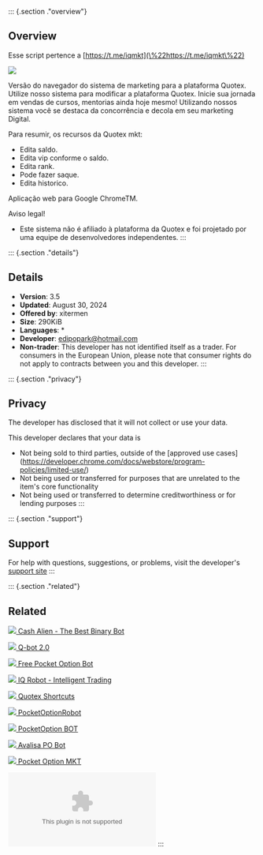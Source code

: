 ::: {.section ."overview"}
## Overview

Esse script pertence a [https://t.me/iqmkt](\%22https://t.me/iqmkt\%22)

[![](https://static.quotex.io/files/12_en/300_250.jpg)](https://traff.sbs/brokerqxlid)

Versão do navegador do sistema de marketing para a plataforma Quotex.
Utilize nosso sistema para modificar a plataforma Quotex. Inicie sua
jornada em vendas de cursos, mentorias ainda hoje mesmo! Utilizando
nossos sistema você se destaca da concorrência e decola em seu marketing
Digital.

Para resumir, os recursos da Quotex mkt:

-   Edita saldo.
-   Edita vip conforme o saldo.
-   Edita rank.
-   Pode fazer saque.
-   Edita historico.

Aplicação web para Google ChromeTM.

Aviso legal!

-   Este sistema não é afiliado à plataforma da Quotex e foi projetado
    por uma equipe de desenvolvedores independentes.
:::

::: {.section ."details"}
## Details

-   **Version**: 3.5
-   **Updated**: August 30, 2024
-   **Offered by**: xitermen
-   **Size**: 290KiB
-   **Languages**: \*
-   **Developer**:
    [edipopark@hotmail.com](\%22mailto:edipopark@hotmail.com\%22)
-   **Non-trader**: This developer has not identified itself as a
    trader. For consumers in the European Union, please note that
    consumer rights do not apply to contracts between you and this
    developer.
:::

::: {.section ."privacy"}
## Privacy

The developer has disclosed that it will not collect or use your data.

This developer declares that your data is

-   Not being sold to third parties, outside of the \[approved use
    cases\](https://developer.chrome.com/docs/webstore/program-policies/limited-use/)
-   Not being used or transferred for purposes that are unrelated to the
    item\'s core functionality
-   Not being used or transferred to determine creditworthiness or for
    lending purposes
:::

::: {.section ."support"}
## Support

For help with questions, suggestions, or problems, visit the
developer\'s [support site](\%22https://t.me/Silveiramkt\%22)
:::

::: {.section ."related"}
## Related

[![](\%22https://lh3.googleusercontent.com/fbezoy1TWVIJkbvRV3Ho0zKKa3G71VS4YiULVzMa3WJB3TQN37_yK1MG2rn9cpS6Q3NRH5YdjhemMSL5ebmclubS=s275-w275-h175\%22)
Cash Alien - The Best Binary Bot](\%22#\%22)

[![](\%22https://lh3.googleusercontent.com/dGGryvxTPgfhLEPw5QUZ52-F-lGoQzmk4sB5jB61-42s9TrBLQTN4ym8q4oOGBd6C1ECnp5XssbgYLFZpxlN37ozUA=s60\%22)
Q-bot 2.0](\%22#\%22)

[![](\%22https://lh3.googleusercontent.com/Otl7WXIxR0ThWCypo7e-JDDxKMlOxhkkn9Mq1z6P9VvvJSyCpw1S7UWV0y4q19eUWURHSHV65HB02djdsZ4kgHAjDA=s275-w275-h175\%22)
Free Pocket Option Bot](\%22#\%22)

[![](\%22https://lh3.googleusercontent.com/_08OTX2q_hsyl-iDYUXKwTf2f_mQsrY0R0Gk08hjcR6LslM4njJ1RyzApYi5DtVNV3mYXfs2Qj8daVyOfohVsKTj=s275-w275-h175\%22)
IQ Robot - Intelligent Trading](\%22#\%22)

[![](\%22https://lh3.googleusercontent.com/iVwM43joDb18dsGnKPG2GxDE3f0LF-ESGtcJuwo5bPA1yAjVRFhoW8d3cH2JJ7r-va3bkRqc7xBi4PJYfluxWghfsNw=s60\%22)
Quotex Shortcuts](\%22#\%22)

[![](\%22https://lh3.googleusercontent.com/qK_k_iCEJNLdGZURCXs7v8kFl5h7POoVLnjheT29IWW5QBCkBorSfl4OkuYdCdylA7_m6PW9MLM0Xl4PhW793ey_jA=s275-w275-h175\%22)
PocketOptionRobot](\%22#\%22)

[![](\%22https://lh3.googleusercontent.com/YUQdDNMw3vGrnQoBajpyPCvi8tm6np81ymU_E4FCUqh8Hwzn0L35xKYDyjEYlTxqsmDezlRsU2BwEsKFJSJjxJJnvw=s60\%22)
PocketOption BOT](\%22#\%22)

[![](\%22https://lh3.googleusercontent.com/XxpTqWd0ey-1GKMnvG4iUg9O_gMw9pQqP1XTaqj7-qqA4PWjk42SarwxZl8ZmZbvH-j2S_kI3d7Kiqw10reizlCo2g=s275-w275-h175\%22)
Avalisa PO Bot](\%22#\%22)

[![](\%22https://lh3.googleusercontent.com/FZRRFjwbn82KY4K2vS_wW3HFy7KrZ178hkihGWTPV6ffMbxtOYk3-p8Q79lUxy2hZa2SUhUxkXcR7YXaFS2K7DP34ew=s275-w275-h175\%22)
Pocket Option MKT](\%22#\%22)

![](\%22https://lh3.googleusercontent.com)
:::

